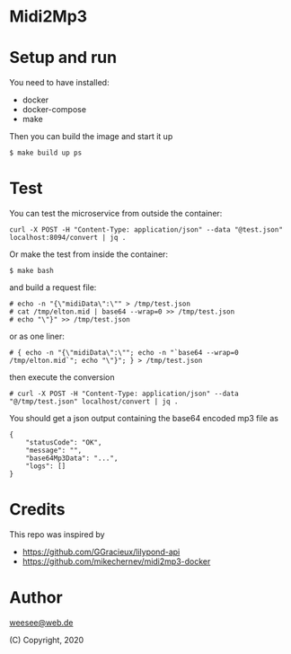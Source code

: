 Midi2Mp3
========

# Setup and run

You need to have installed:

* docker
* docker-compose
* make

Then you can build the image and start it up

    $ make build up ps


# Test

You can test the microservice from outside the container:

    curl -X POST -H "Content-Type: application/json" --data "@test.json" localhost:8094/convert | jq .

Or make the test from inside the container:

    $ make bash

and build a request file:

    # echo -n "{\"midiData\":\"" > /tmp/test.json
    # cat /tmp/elton.mid | base64 --wrap=0 >> /tmp/test.json
    # echo "\"}" >> /tmp/test.json

or as one liner:

    # { echo -n "{\"midiData\":\""; echo -n "`base64 --wrap=0 /tmp/elton.mid`"; echo "\"}"; } > /tmp/test.json

then execute the conversion

    # curl -X POST -H "Content-Type: application/json" --data "@/tmp/test.json" localhost/convert | jq .

You should get a json output containing the base64 encoded mp3 file as

    {
        "statusCode": "OK",
        "message": "",
        "base64Mp3Data": "...",
        "logs": []
    }

# Credits

This repo was inspired by

* https://github.com/GGracieux/lilypond-api
* https://github.com/mikechernev/midi2mp3-docker

# Author

weesee@web.de

(C) Copyright, 2020




    
